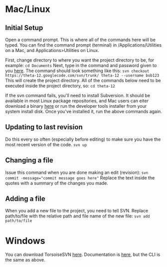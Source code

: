 # Mac/Linux #
## Initial Setup ##
Open a command prompt. This is where all of the commands here will be typed. You can find the command prompt (terminal) in /Applications/Utilities on a Mac, and Applications>Utilities on Linux.

First, change directory to where you want the project directory to be, for example:
`cd Documents`
Next, type in the command and password given to you [here](http://code.google.com/p/theta-12/source/checkout). The command should look something like this:
`svn checkout https://theta-12.googlecode.com/svn/trunk/ theta-12 --username bob123`
This will create the project directory. All of the commands below need to be executed inside the project directory, so:
`cd theta-12`

If the svn command fails, you'll need to install Subversion. It should be available in most Linux package repositories, and Mac users can eiter download a binary [here](http://subversion.apache.org/packages.html) or run the developer tools installer from your system install disk. Once you've installed it, run the above commands again.

## Updating to last revision ##
Do this every so often (especially before editing) to make sure you have the most recent version of the code.
`svn up`

## Changing a file ##
Issue this command when you are done making an edit (revision):
`svn commit -message="commit message goes here"`
Replace the text inside the quotes with a summary of the changes you made.

## Adding a file ##
When you add a new file to the project, you need to tell SVN. Replace path/to/file with the relative path and file name of the new file:
`svn add path/to/file`

# Windows #
You can download TorsoiseSVN [here](http://tortoisesvn.net/). Documentation is [here](http://tortoisesvn.net/support), but the CLI is the same as above.